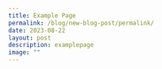 ```yaml
---
title: Example Page
permalink: /blog/new-blog-post/permalink/
date: 2023-08-22
layout: post
description: examplepage
image: ""
---
```

